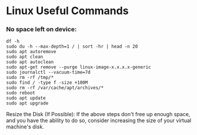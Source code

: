 # Linux Useful Commands
### No space left on device:
```
df -h
sudo du -h --max-depth=1 / | sort -hr | head -n 20
sudo apt autoremove
sudo apt clean
sudo apt autoclean
sudo apt-get remove --purge linux-image-x.x.x.x-generic
sudo journalctl --vacuum-time=7d
sudo rm -rf /tmp/*
sudo find / -type f -size +100M
sudo rm -rf /var/cache/apt/archives/*
sudo reboot
sudo apt update
sudo apt upgrade
```
Resize the Disk (If Possible):
If the above steps don't free up enough space, and you have the ability to do so, consider increasing the size of your virtual machine's disk.


